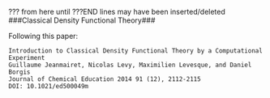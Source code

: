 ??? from here until ???END lines may have been inserted/deleted
###Classical Density Functional Theory###

Following this paper:


    Introduction to Classical Density Functional Theory by a Computational Experiment
    Guillaume Jeanmairet, Nicolas Levy, Maximilien Levesque, and Daniel Borgis
    Journal of Chemical Education 2014 91 (12), 2112-2115
    DOI: 10.1021/ed500049m
